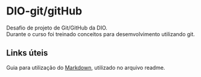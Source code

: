 # DIO-git/gitHub
Desafio de projeto de Git/GitHub da DIO.<br>
Durante o curso foi treinado conceitos para desemvolvimento utilizando git.

## Links úteis
Guia para utilização do [Markdown](https://www.markdownguide.org/basic-syntax/), utilizado no arquivo readme.

